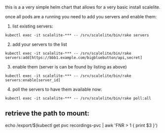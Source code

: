 this is a a very simple helm chart that allows for a very basic install scalelite.

once all pods are a running you need to add you servers and enable them:
1. list existing servers:
```
kubectl exec -it scalelite-*** -- /srv/scalelite/bin/rake servers
```
2. add your servers to the list
```
kubectl exec -it scalelite-*** -- /srv/scalelite/bin/rake servers:add[https://bbb1.example.com/bigbluebutton/api,secret]
```
3. enable them (server is can be found by listing as above)
```
kubectl exec -it scalelite-*** -- /srv/scalelite/bin/rake servers:enable[server_id]
```
4. poll the servers to have them available now:
```
kubectl exec -it scalelite-*** -- /srv/scalelite/bin/rake poll:all
```

## retrieve the path to mount:

echo /export/$(kubectl get pvc recordings-pvc | awk 'FNR > 1 { print $3 }')

